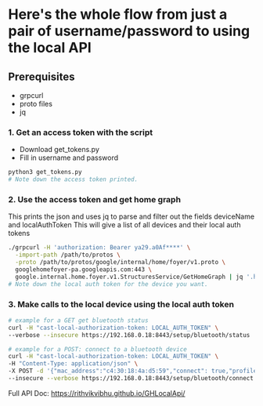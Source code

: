 # Here's the whole flow from just a pair of username/password to using the local API

## Prerequisites

- grpcurl
- proto files
- jq

### 1. Get an access token with the script

- Download get_tokens.py
- Fill in username and password

```bash
python3 get_tokens.py
# Note down the access token printed.
```

### 2. Use the access token and get home graph

This prints the json and uses jq to parse and filter out the fields deviceName and localAuthToken
This will give a list of all devices and their local auth tokens

```bash
./grpcurl -H 'authorization: Bearer ya29.a0Af****' \
  -import-path /path/to/protos \
  -proto /path/to/protos/google/internal/home/foyer/v1.proto \
  googlehomefoyer-pa.googleapis.com:443 \
  google.internal.home.foyer.v1.StructuresService/GetHomeGraph | jq '.home.devices[] | {deviceName, localAuthToken}'
# Note down the local auth token for the device you want.
```

### 3. Make calls to the local device using the local auth token

```bash
# example for a GET get bluetooth status
curl -H "cast-local-authorization-token: LOCAL_AUTH_TOKEN" \
--verbose --insecure https://192.168.0.18:8443/setup/bluetooth/status
```

```bash
# example for a POST: connect to a bluetooth device
curl -H "cast-local-authorization-token: LOCAL_AUTH_TOKEN" \
-H "Content-Type: application/json" \
-X POST -d '{"mac_address":"c4:30:18:4a:d5:59","connect": true,"profile": 2}' \
--insecure --verbose https://192.168.0.18:8443/setup/bluetooth/connect
```

Full API Doc: <https://rithvikvibhu.github.io/GHLocalApi/>
